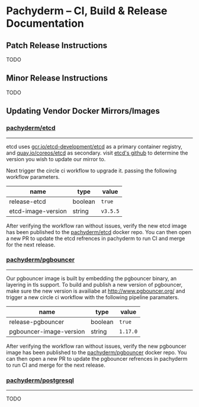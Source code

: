 # Pachyderm – CI, Build & Release Documentation

## Patch Release Instructions

TODO

## Minor Release Instructions

TODO

## Updating Vendor Docker Mirrors/Images

### [pachyderm/etcd](https://hub.docker.com/repository/docker/pachyderm/etcd)
---
etcd uses [gcr.io/etcd-development/etcd]() as a primary container registry, and [quay.io/coreos/etcd]() as secondary. visit [etcd's github](https://github.com/etcd-io/etcd/releases) to determine the version you wish to update our mirror to.

Next trigger the circle ci workflow to upgrade it. passing the following workflow parameters.

| name | type | value |
| --| --| --|
|release-etcd | boolean | `true` |
|etcd-image-version | string | `v3.5.5` |

After verifying the workflow ran without issues, verify the new etcd image has been published to the [pachyderm/etcd](https://hub.docker.com/repository/docker/pachyderm/etcd) docker repo. You can then open a new PR to update the etcd refrences in pachyderm to run CI and merge for the next release. 

### [pachyderm/pgbouncer](https://hub.docker.com/repository/docker/pachyderm/pgbouncer)
---

Our pgbouncer image is built by embedding the pgbouncer binary, an layering in tls support. To build and publish a new version of pgbouncer, make sure the new version is availiabe at http://www.pgbouncer.org/ and trigger a new circle ci workflow with the following pipeline paramaters. 

| name | type | value |
| --| --| --|
|release-pgbouncer | boolean | `true` |
|pgbouncer-image-version | string | `1.17.0` |

After verifying the workflow ran without issues, verify the new pgbouncer image has been published to the [pachyderm/pgbouncer](https://hub.docker.com/repository/docker/pachyderm/pgbouncer) docker repo. You can then open a new PR to update the pgbouncer refrences in pachyderm to run CI and merge for the next release.

### [pachyderm/postgresql](https://hub.docker.com/repository/docker/pachyderm/postgresql)
---

TODO
